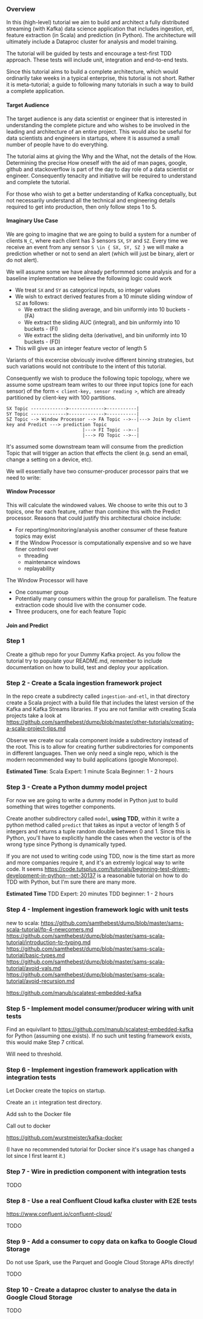 
### Overview

In this (high-level) tutorial we aim to build and architect a fully distributed streaming (with Kafka) data science application that includes ingestion, etl, feature extraction (in Scala) and prediction (in Python).  The architecture will ultimately include a Dataproc cluster for analysis and model training.

The tutorial will be guided by tests and encourage a test-first TDD approach.  These tests will include unit, integration and end-to-end tests.

Since this tutorial aims to build a complete architecture, which would ordinarily take weeks in a typical enterprise, this tutorial is not short.  Rather it is meta-tutorial; a guide to following many tutorials in such a way to build a complete application.

#### Target Audience

The target audience is any data scientist or engineer that is interested in understanding the complete picture and who wishes to be involved in the leading and architecture of an entire project.  This would also be useful for data scientists and engineers in startups, where it is assumed a small number of people have to do everything.

The tutorial aims at giving the Why and the What, not the details of the How.  Determining the precise How oneself with the aid of man pages, google, github and stackoverflow is part of the day to day role of a data scientist or engineer.  Consequently tenacity and initiative will be required to understand and complete the tutorial.

For those who wish to get a better understanding of Kafka conceptually, but not necessarily understand all the technical and engineering details required to get into production, then only follow steps 1 to 5.

#### Imaginary Use Case

We are going to imagine that we are going to build a system for a number of clients `N_C`, where each client has 3 sensors `SX`, `SY` and `SZ`.  Every time we receive an event from any sensor `S \in { SX, SY, SZ }` we will make a prediction whether or not to send an alert (which will just be binary, alert or do not alert).

We will assume some we have already performmed some analysis and for a baseline implementation we believe the following logic could work

 - We treat `SX` and `SY` as categorical inputs, so integer values
 - We wish to extract derived features from a 10 minute sliding window of `SZ` as follows:
   - We extract the sliding average, and bin uniformly into 10 buckets - (FA)
   - We extract the sliding AUC (integral), and bin uniformly into 10 buckets - (FI)
   - We extract the sliding delta (derivative), and bin uniformly into 10 buckets - (FD)
 - This will give us an integer feature vector of length 5
   
Variants of this excercise obviously involve different binning strategies, but such variations would not contribute to the intent of this tutorial.

Consequently we wish to produce the following topic topology, where we assume some upstream team writes to our three input topics (one for each sensor) of the form `< client-key, sensor reading >`, which are already partitioned by client-key with 100 partitions.

```
SX Topic ------------->------------->-----------|
SY Topic ------------->------------->-----------|
SZ Topic --> Window Processor --> FA Topic -->--|---> Join by client key and Predict ---> prediction Topic
                            |---> FI Topic -->--|
                            |---> FD Topic -->--|
```

It's assumed some downstream team will consume from the prediction Topic that will trigger an action that effects the client (e.g. send an email, change a setting on a device, etc).

We will essentially have two consumer-producer processor pairs that we need to write:

#### Window Processor

This will calculate the windowed values.  We choose to write this out to 3 topics, one for each feature, rather than combine this with the Predict processor.  Reasons that could justify this architectural choice include:

 - For reporting/monitoring/analysis another consumer of these feature topics may exist
 - If the Window Processor is computationally expensive and so we have finer control over
   - threading
   - maintenance windows
   - replayability

The Window Processor will have

 - One consumer group
 - Potentially many consumers within the group for parallelism. The feature extraction code should live with the consumer code.
 - Three producers, one for each feature Topic

#### Join and Predict



### Step 1

Create a github repo for your Dummy Kafka project.  As you follow the tutorial try to populate your README.md, remember to include documentation on how to build, test and deploy your application.

### Step 2 - Create a Scala ingestion framework project

In the repo create a subdirecty called `ingestion-and-etl`, in that directory create a Scala project with a build file that includes the latest version of the Kafka and Kafka Streams libraries.  If you are not familiar with creating Scala projects take a look at https://github.com/samthebest/dump/blob/master/other-tutorials/creating-a-scala-project-tips.md

Observe we create our scala component inside a subdirectory instead of the root.  This is to allow for creating further subdirectories for components in different languages.  Then we only need a single repo, which is the modern recommended way to build applications (google Monorepo).

**Estimated Time**:
Scala Expert: 1 minute
Scala Beginner: 1 - 2 hours

### Step 3 - Create a Python dummy model project

For now we are going to write a dummy model in Python just to build something that wires together components.

Create another subdirectory called `model`, **using TDD**, within it write a python method called `predict` that takes as input a vector of length 5 of integers and returns a tuple random double between 0 and 1.  Since this is Python, you'll have to explicitly handle the cases when the vector is of the wrong type since Pythong is dynamically typed.

If you are not used to writing code using TDD, now is the time start as more and more companies require it, and it's an extremly logical way to write code.  It seems https://code.tutsplus.com/tutorials/beginning-test-driven-development-in-python--net-30137 is a reasonable tutorial on how to do TDD with Python, but I'm sure there are many more.

**Estimated Time**
TDD Expert: 20 minutes
TDD beginner: 1 - 2 hours

### Step 4 - Implement ingestion framework logic with unit tests

new to scala:
https://github.com/samthebest/dump/blob/master/sams-scala-tutorial/fp-4-newcomers.md
https://github.com/samthebest/dump/blob/master/sams-scala-tutorial/introduction-to-typing.md
https://github.com/samthebest/dump/blob/master/sams-scala-tutorial/basic-types.md
https://github.com/samthebest/dump/blob/master/sams-scala-tutorial/avoid-vals.md
https://github.com/samthebest/dump/blob/master/sams-scala-tutorial/avoid-recursion.md




https://github.com/manub/scalatest-embedded-kafka

### Step 5 - Implement model consumer/producer wiring with unit tests

Find an equivilant to https://github.com/manub/scalatest-embedded-kafka for Python (assuming one exists).  If no such unit testing framework exists, this would make Step 7 critical.

Will need to threshold.

### Step 6 - Implement ingestion framework application with integration tests

Let Docker create the topics on startup.



Create an `it` integration test directory.

Add ssh to the Docker file

Call out to docker 

https://github.com/wurstmeister/kafka-docker

(I have no recommended tutorial for Docker since it's usage has changed a lot since I first learnt it.)



### Step 7 - Wire in prediction component with integration tests

TODO

### Step 8 - Use a real Confluent Cloud kafka cluster with E2E tests

https://www.confluent.io/confluent-cloud/

TODO

### Step 9 - Add a consumer to copy data on kafka to Google Cloud Storage

Do not use Spark, use the Parquet and Google Cloud Storage APIs directly!

TODO

### Step 10 - Create a dataproc cluster to analyse the data in Google Cloud Storage

TODO



